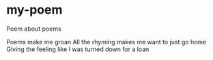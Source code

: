 # my-poem
Poem about poems

Poems make me groan
All the rhyming makes me want to just go home
Giving the feeling like I was turned down for a loan
